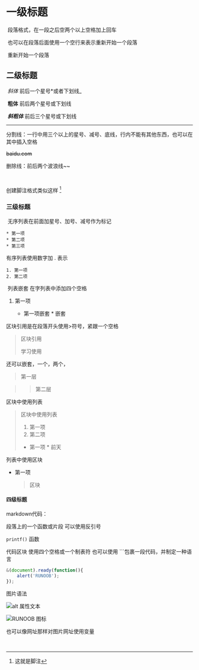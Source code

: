 # 一级标题

​    段落格式，在一段之后空两个以上空格加上回车    



​    也可以在段落后面使用一个空行来表示重新开始一个段落



​     重新开始一个段落

## 二级标题

​	*斜体*     前后一个星号*或者下划线_

​    **粗体**    前后两个星号或下划线

​    ***斜粗体***   前后三个星号或下划线



***

   分割线：一行中用三个以上的星号、减号、底线，行内不能有其他东西，也可以在其中插入空格



   ~~baidu.com~~

   删除线：前后两个波浪线~~

​	

创建脚注格式类似这样  [^RUNOOB]

[^RUNOOB]: 这就是脚注



### 三级标题

​	无序列表在前面加星号、加号、减号作为标记

	* 第一项
	* 第二项
	* 第三项

有序列表使用数字加 . 表示

	1. 第一项
 	2. 第二项



​	列表嵌套 在字列表中添加四个空格

1. 第一项

   * 第一项嵌套
         * 嵌套



区块引用是在段落开头使用>符号，紧跟一个空格

> 区块引用
>
> 学习使用

还可以嵌套，一个，两个，

> 第一层

> > 第二层



区块中使用列表

> 区块中使用列表
>
> 1. 第一项
> 2. 第二项
>
> * 第一项
>       * 前天



列表中使用区块

* 第一项

  > 区块







#### 四级标题

markdown代码：

段落上的一个函数或片段 可以使用反引号

`printf()` 函数



代码区块 使用四个空格或一个制表符   也可以使用 ```包裹一段代码，并制定一种语言

```javascript
&(document).ready(function(){
    alert('RUNOOB');
});
```



图片语法

![alt 属性文本](图片地址 "可选标题")

![RUNOOB 图标](http://static.runoob.com/images/runoob-logo.png)

也可以像网址那样对图片网址使用变量





​	

